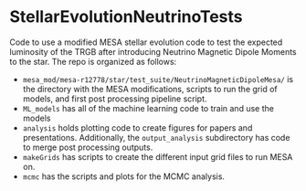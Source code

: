 # StellarEvolutionNeutrinoTests

Code to use a modified MESA stellar evolution code to test
the expected luminosity of the TRGB after introducing Neutrino
 Magnetic Dipole Moments to the star. The repo is organized as follows:

* `mesa_mod/mesa-r12778/star/test_suite/NeutrinoMagneticDipoleMesa/` is the directory with the MESA modifications, scripts to run the grid of models, and first post processing pipeline script.
* `ML_models` has all of the machine learning code to train and use the models
* `analysis` holds plotting code to create figures for papers and presentations. Additionally, the `output_analysis` subdirectory has code to merge post processing outputs.
* `makeGrids` has scripts to create the different input grid files to run MESA on.
* `mcmc` has the scripts and plots for the MCMC analysis.
